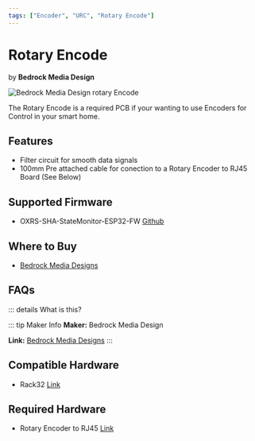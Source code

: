 ```yaml
---
tags: ["Encoder", "URC", "Rotary Encode"]
---
```

# Rotary Encode
<p class="maker">by <b>Bedrock Media Design</b></p>

<!-- Board Image -->
![Bedrock Media Design rotary Encode](/images/rotaryencode.jpg)



<!-- Board Description -->
The Rotary Encode is a required PCB if your wanting to use Encoders for Control in your smart home.

## Features
- Filter circuit for smooth data signals
- 100mm Pre attached cable for conection to a Rotary Encoder to RJ45 Board (See Below)
## Supported Firmware
- OXRS-SHA-StateMonitor-ESP32-FW [Github](https://github.com/SuperHouse/OXRS-SHA-StateMonitor-ESP32-FW)

## Where to Buy
- [Bedrock Media Designs](https://bmdesigns.com.au)

## FAQs
::: details What is this?


::: tip Maker Info
**Maker:** Bedrock Media Design

**Link:** [Bedrock Media Designs](https://bmdesigns.com.au/)
:::

## Compatible Hardware
- Rack32 [Link](/docs/hardware/controllers/rack32.html)

## Required Hardware
- Rotary Encoder to RJ45 [Link](/docs/hardware/input-devices/rotary-encode-to-rj45.html)
